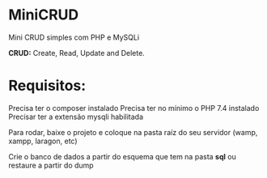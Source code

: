 # MiniCRUD
Mini CRUD simples com PHP e MySQLi

__CRUD:__ Create, Read, Update and Delete.


# Requisitos:

Precisa ter o composer instalado
Precisa ter no mínimo o PHP 7.4 instalado
Precisar ter a extensão mysqli habilitada

Para rodar, baixe o projeto e coloque na pasta raíz do seu servidor (wamp, xampp, laragon, etc)

Crie o banco de dados a partir do esquema que tem na pasta __sql__ ou restaure a partir do dump
